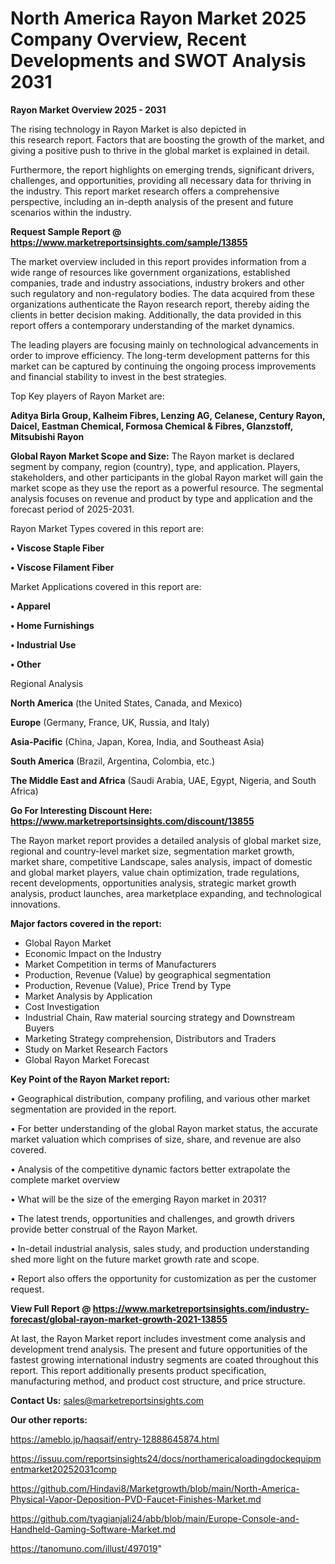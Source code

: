# North America Rayon Market 2025 Company Overview, Recent Developments and SWOT Analysis 2031

<Strong> Rayon Market Overview 2025 - 2031</strong>

The rising technology in Rayon Market is also depicted in this research report. Factors that are boosting the growth of the market, and giving a positive push to thrive in the global market is explained in detail.

Furthermore, the report highlights on emerging trends, significant drivers, challenges, and opportunities, providing all necessary data for thriving in the industry. This report market research offers a comprehensive perspective, including an in-depth analysis of the present and future scenarios within the industry.

<strong>Request Sample Report @ <a href=https://www.marketreportsinsights.com/sample/13855>https://www.marketreportsinsights.com/sample/13855</a></strong>

The market overview included in this report provides information from a wide range of resources like government organizations, established companies, trade and industry associations, industry brokers and other such regulatory and non-regulatory bodies. The data acquired from these organizations authenticate the Rayon research report, thereby aiding the clients in better decision making. Additionally, the data provided in this report offers a contemporary understanding of the market dynamics.

The leading players are focusing mainly on technological advancements in order to improve efficiency. The long-term development patterns for this market can be captured by continuing the ongoing process improvements and financial stability to invest in the best strategies.

Top Key players of Rayon Market are:

<strong>Aditya Birla Group, Kalheim Fibres, Lenzing AG, Celanese, Century Rayon, Daicel, Eastman Chemical, Formosa Chemical & Fibres, Glanzstoff, Mitsubishi Rayon</strong>

<strong><b>Global Rayon Market Scope and Size:</b></strong>
The Rayon market is declared segment by company, region (country), type, and application. Players, stakeholders, and other participants in the global Rayon market will gain the market scope as they use the report as a powerful resource. The segmental analysis focuses on revenue and product by type and application and the forecast period of 2025-2031.

Rayon Market Types covered in this report are:

<strong>• Viscose Staple Fiber

• Viscose Filament Fiber</strong>

Market Applications covered in this report are:

<strong>• Apparel

• Home Furnishings

• Industrial Use

• Other</strong> 

Regional Analysis

<strong>North America</strong> (the United States, Canada, and Mexico)

<strong>Europe</strong> (Germany, France, UK, Russia, and Italy)

<strong>Asia-Pacific</strong> (China, Japan, Korea, India, and Southeast Asia)

<strong>South America</strong> (Brazil, Argentina, Colombia, etc.)

<strong>The Middle East and Africa</strong> (Saudi Arabia, UAE, Egypt, Nigeria, and South Africa)

<strong>Go For Interesting Discount Here: <a href=https://www.marketreportsinsights.com/discount/13855>https://www.marketreportsinsights.com/discount/13855</a></strong>

The Rayon market report provides a detailed analysis of global market size, regional and country-level market size, segmentation market growth, market share, competitive Landscape, sales analysis, impact of domestic and global market players, value chain optimization, trade regulations, recent developments, opportunities analysis, strategic market growth analysis, product launches, area marketplace expanding, and technological innovations.

<strong><b>Major factors covered in the report:</b></strong>
<ul>
  <li>Global Rayon Market </li>
  <li>Economic Impact on the Industry</li>
  <li>Market Competition in terms of Manufacturers</li>
  <li>Production, Revenue (Value) by geographical segmentation</li>
  <li>Production, Revenue (Value), Price Trend by Type</li>
  <li>Market Analysis by Application</li>
  <li>Cost Investigation</li>
  <li>Industrial Chain, Raw material sourcing strategy and Downstream Buyers</li>
  <li>Marketing Strategy comprehension, Distributors and Traders</li>
  <li>Study on Market Research Factors</li>
  <li>Global Rayon Market Forecast</li>
</ul>

<strong><b>Key Point of the Rayon Market report:</b></strong>

• Geographical distribution, company profiling, and various other market segmentation are provided in the report.

• For better understanding of the global Rayon market status, the accurate market valuation which comprises of size, share, and revenue are also covered.

• Analysis of the competitive dynamic factors better extrapolate the complete market overview

• What will be the size of the emerging Rayon market in 2031?

• The latest trends, opportunities and challenges, and growth drivers provide better construal of the Rayon Market.

• In-detail industrial analysis, sales study, and production understanding shed more light on the future market growth rate and scope.

• Report also offers the opportunity for customization as per the customer request.

<strong><b>View Full Report @ <a href=https://www.marketreportsinsights.com/industry-forecast/global-rayon-market-growth-2021-13855>https://www.marketreportsinsights.com/industry-forecast/global-rayon-market-growth-2021-13855</a></b></strong>


At last, the Rayon Market report includes investment come analysis and development trend analysis. The present and future opportunities of the fastest growing international industry segments are coated throughout this report. This report additionally presents product specification, manufacturing method, and product cost structure, and price structure.

<strong>Contact Us:</strong>
sales@marketreportsinsights.com

<strong>Our other reports:</strong>

<a href=https://ameblo.jp/haqsaif/entry-12888645874.html>https://ameblo.jp/haqsaif/entry-12888645874.html</a>

<a href=https://issuu.com/reportsinsights24/docs/northamericaloadingdockequipmentmarket20252031comp>https://issuu.com/reportsinsights24/docs/northamericaloadingdockequipmentmarket20252031comp</a>

<a href=https://github.com/Hindavi8/Marketgrowth/blob/main/North-America-Physical-Vapor-Deposition-PVD-Faucet-Finishes-Market.md>https://github.com/Hindavi8/Marketgrowth/blob/main/North-America-Physical-Vapor-Deposition-PVD-Faucet-Finishes-Market.md</a>

<a href=https://github.com/tyagianjali24/abb/blob/main/Europe-Console-and-Handheld-Gaming-Software-Market.md>https://github.com/tyagianjali24/abb/blob/main/Europe-Console-and-Handheld-Gaming-Software-Market.md</a>

<a href=https://tanomuno.com/illust/497019>https://tanomuno.com/illust/497019</a>"

